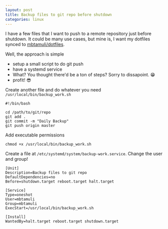 ```yaml
---
layout: post
title: Backup files to git repo before shutdown
categories: linux
---
```


I have a few files that I want to push to a remote repository just before shutdown. It could be many use cases, but mine is, I want my dotfiles synced to [mbtamuli/dotfiles](https://github.com/mbtamuli/dotfiles).

Well, the approach is simple
- setup a small script to do git push
- have a systemd service
- What? You thought there'd be a ton of steps? Sorry to dissapoint. :grin:
- profit! :sunglasses:

Create another file and do whatever you need `/usr/local/bin/backup_work.sh`
```
#!/bin/bash

cd /path/to/git/repo
git add .
git commit -m "Daily Backup"
git push origin master
```

Add executable permissions
```
chmod +x /usr/local/bin/backup_work.sh
```

Create a file at `/etc/systemd/system/backup-work.service`. Change the user and group!
```
[Unit]
Description=Backup files to git repo
DefaultDependencies=no
Before=shutdown.target reboot.target halt.target

[Service]
Type=oneshot
User=mbtamuli
Group=mbtamuli
ExecStart=/usr/local/bin/backup_work.sh

[Install]
WantedBy=halt.target reboot.target shutdown.target
```